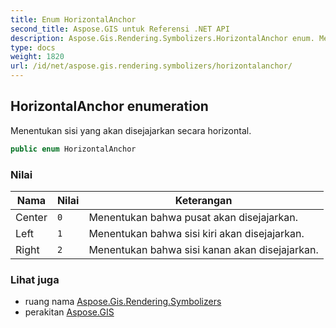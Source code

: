 ```yaml
---
title: Enum HorizontalAnchor
second_title: Aspose.GIS untuk Referensi .NET API
description: Aspose.Gis.Rendering.Symbolizers.HorizontalAnchor enum. Menentukan sisi yang akan disejajarkan secara horizontal.
type: docs
weight: 1820
url: /id/net/aspose.gis.rendering.symbolizers/horizontalanchor/
---
```

## HorizontalAnchor enumeration

Menentukan sisi yang akan disejajarkan secara horizontal.

```csharp
public enum HorizontalAnchor
```

### Nilai

| Nama | Nilai | Keterangan |
| --- | --- | --- |
| Center | `0` | Menentukan bahwa pusat akan disejajarkan. |
| Left | `1` | Menentukan bahwa sisi kiri akan disejajarkan. |
| Right | `2` | Menentukan bahwa sisi kanan akan disejajarkan. |

### Lihat juga

* ruang nama [Aspose.Gis.Rendering.Symbolizers](../../aspose.gis.rendering.symbolizers/)
* perakitan [Aspose.GIS](../../)


